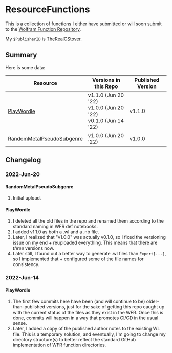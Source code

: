 # ResourceFunctions

This is a collection of functions I either have submitted or will soon submit to the [Wolfram Function Repository](https://resources.wolframcloud.com/FunctionRepository/).

My ```$PublisherID``` is [TheRealCStover](https://resources.wolframcloud.com/publishers/resources?PublisherID=TheRealCStover).

## Summary
Here is some data:

| Resource | Versions in this Repo | Published Version |
| ----------- | ----------- | ----------- |
| [PlayWordle](https://resources.wolframcloud.com/FunctionRepository/resources/PlayWordle/) | v1.1.0 (Jun 20 '22) <br> v1.0.0 (Jun 20 '22) <br> v0.1.0 (Jun 14 '22) | v1.1.0 |
| [RandomMetalPseudoSubgenre](https://resources.wolframcloud.com/FunctionRepository/resources/RandomMetalPseudoSubgenre/) | v1.0.0 (Jun 20 '22) | v1.0.0 |

## Changelog
### 2022-Jun-20
#### RandomMetalPseudoSubgenre
1. Initial upload.
#### PlayWordle
1. I deleted all the old files in the repo and renamed them according to the standard naming in WFR def notebooks.
2. I added v1.1.0 as both a .wl and a .nb file.
3. Later, I realized that "v1.0.0" was actually v0.1.0, so I fixed the versioning issue on my end + reuploaded everything. This means that there are _three_ versions now.
4. Later still, I found out a better way to generate .wl files than `Export[...]`, so I implemented that + configured some of the file names for consistency.
### 2022-Jun-14
#### PlayWordle
1. The first few commits here have been (and will continue to be) older-than-published versions, just for the sake of getting this repo caught up with the current status of the files as they exist in the WFR. Once this is done, commits will happen in a way that promotes CI/CD in the usual sense.
2. Later, I added a copy of the published author notes to the existing WL file. This is a temporary solution, and eventually, I'm going to change my directory structure(s) to better reflect the standard GitHub implementation of WFR function directories.
